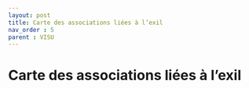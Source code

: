 ```yaml
---
layout: post
title: Carte des associations liées à l’exil
nav_order : 5
parent : VISU
---
```


# Carte des associations liées à l’exil

<div id="observablehq-texteintro-257007de"></div>
<div id="observablehq-viewof-selection-257007de"></div>
<div id="observablehq-map1-257007de"></div>
<div id="observablehq-updateMap-257007de"></div>
<div id="observablehq-tableau-257007de"></div>
<div id="observablehq-texte2-257007de"></div>
<div id="observablehq-texte3-257007de"></div>
<div id="observablehq-texte4-257007de"></div>
<div id="observablehq-texte5-257007de"></div>
<div id="observablehq-texte6-257007de"></div>
<div id="observablehq-texte10-257007de"></div>
<div id="observablehq-geocoderCss-257007de"></div>
<div id="observablehq-markerClusterCSS-257007de"></div>

<link rel="stylesheet" href="https://cdn.jsdelivr.net/npm/@observablehq/inspector@5/dist/inspector.css">
<script type="module">
import {Runtime, Inspector} from "https://cdn.jsdelivr.net/npm/@observablehq/runtime@5/dist/runtime.js";
import define from "https://api.observablehq.com/d/a2a9378ec635ab4d.js?v=3";
new Runtime().module(define, name => {
  if (name === "texteintro") return new Inspector(document.querySelector("#observablehq-texteintro-257007de"));
  if (name === "viewof selection") return new Inspector(document.querySelector("#observablehq-viewof-selection-257007de"));
  if (name === "map1") return new Inspector(document.querySelector("#observablehq-map1-257007de"));
  if (name === "updateMap") return new Inspector(document.querySelector("#observablehq-updateMap-257007de"));
  if (name === "tableau") return new Inspector(document.querySelector("#observablehq-tableau-257007de"));
  if (name === "texte2") return new Inspector(document.querySelector("#observablehq-texte2-257007de"));
  if (name === "texte3") return new Inspector(document.querySelector("#observablehq-texte3-257007de"));
  if (name === "texte4") return new Inspector(document.querySelector("#observablehq-texte4-257007de"));
  if (name === "texte5") return new Inspector(document.querySelector("#observablehq-texte5-257007de"));
  if (name === "texte6") return new Inspector(document.querySelector("#observablehq-texte6-257007de"));
  if (name === "texte10") return new Inspector(document.querySelector("#observablehq-texte10-257007de"));
  if (name === "geocoderCss") return new Inspector(document.querySelector("#observablehq-geocoderCss-257007de"));
  if (name === "markerClusterCSS") return new Inspector(document.querySelector("#observablehq-markerClusterCSS-257007de"));
});
</script>
